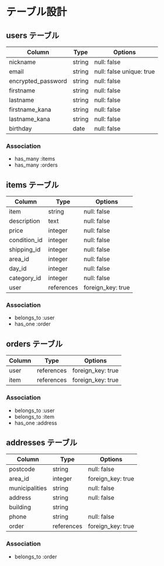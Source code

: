 # テーブル設計

## users テーブル

| Column             | Type   | Options                  |
| ------------------ | ------ | ------------------------ |
| nickname           | string | null: false              |
| email              | string | null: false unique: true |
| encrypted_password | string | null: false              |
| firstname          | string | null: false              |
| lastname           | string | null: false              |
| firstname_kana     | string | null: false              |
| lastname_kana      | string | null: false              |
| birthday           | date   | null: false              |

### Association

- has_many :items
- has_many :orders

## items テーブル

| Column            | Type       | Options           |
| ----------------- | ---------- | ----------------- |
| item              | string     | null: false       |
| description       | text       | null: false       |
| price             | integer    | null: false       |
| condition_id      | integer    | null: false       |
| shipping_id       | integer    | null: false       |
| area_id           | integer    | null: false       |
| day_id            | integer    | null: false       |
| category_id       | integer    | null: false       |
| user              | references | foreign_key: true |

### Association

- belongs_to :user
- has_one :order

## orders テーブル

| Column        | Type             | Options           |
| ------------- | ---------------- | ----------------- |
| user          | references       | foreign_key: true |
| item          | references       | foreign_key: true |

### Association

- belongs_to :user
- belongs_to :item
- has_one :address

## addresses テーブル

| Column         | Type       | Options           |
| -------------- | ---------- | ----------------- |
| postcode       | string     | null: false       |
| area_id        | integer    | foreign_key: true |
| municipalities | string     | null: false       |
| address        | string     | null: false       |
| building       | string     |                   |
| phone          | string     | null: false       |
| order          | references | foreign_key: true |

### Association

- belongs_to :order